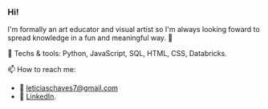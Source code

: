 ### Hi!

<!--
**leticiaschaves/leticiaschaves** is a ✨ _special_ ✨ repository because its `README.md` (this file) appears on your GitHub profile.

Here are some ideas to get you started:

- 🔭 I’m currently working on ...
- 🌱 I’m currently learning ...
- 👯 I’m looking to collaborate on ...
- 🤔 I’m looking for help with ...
- 💬 Ask me about ...
- 📫 How to reach me: ...
- 😄 Pronouns: ...
- ⚡ Fun fact: ...
👋
-->
I'm formally an art educator and visual artist so I'm always looking foward to spread knowledge in a fun and meaningful way. :art:

:paperclip: Techs & tools: Python, JavaScript, SQL, HTML, CSS, Databricks.

📫 How to reach me:
- :envelope_with_arrow: leticiaschaves7@gmail.com
- :paperclip: [LinkedIn](linkedin.com/in/leticiaschaves).


